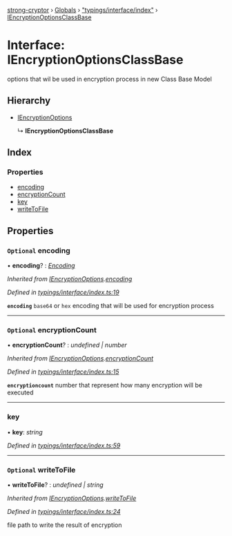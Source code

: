[strong-cryptor](../README.md) › [Globals](../globals.md) › ["typings/interface/index"](../modules/_typings_interface_index_.md) › [IEncryptionOptionsClassBase](_typings_interface_index_.iencryptionoptionsclassbase.md)

# Interface: IEncryptionOptionsClassBase

options that wil be used in encryption process in new Class Base Model

## Hierarchy

* [IEncryptionOptions](_typings_interface_index_.iencryptionoptions.md)

  ↳ **IEncryptionOptionsClassBase**

## Index

### Properties

* [encoding](_typings_interface_index_.iencryptionoptionsclassbase.md#optional-encoding)
* [encryptionCount](_typings_interface_index_.iencryptionoptionsclassbase.md#optional-encryptioncount)
* [key](_typings_interface_index_.iencryptionoptionsclassbase.md#key)
* [writeToFile](_typings_interface_index_.iencryptionoptionsclassbase.md#optional-writetofile)

## Properties

### `Optional` encoding

• **encoding**? : *[Encoding](../modules/_typings_index_.md#encoding)*

*Inherited from [IEncryptionOptions](_typings_interface_index_.iencryptionoptions.md).[encoding](_typings_interface_index_.iencryptionoptions.md#optional-encoding)*

*Defined in [typings/interface/index.ts:19](https://github.com/RizkyArifNur/strong-cryptor/blob/2bf2f8d/src/typings/interface/index.ts#L19)*

**`encoding`** `base64` or `hex` encoding that will be used for encryption process

___

### `Optional` encryptionCount

• **encryptionCount**? : *undefined | number*

*Inherited from [IEncryptionOptions](_typings_interface_index_.iencryptionoptions.md).[encryptionCount](_typings_interface_index_.iencryptionoptions.md#optional-encryptioncount)*

*Defined in [typings/interface/index.ts:15](https://github.com/RizkyArifNur/strong-cryptor/blob/2bf2f8d/src/typings/interface/index.ts#L15)*

**`encryptioncount`** number that represent how many encryption will be executed

___

###  key

• **key**: *string*

*Defined in [typings/interface/index.ts:59](https://github.com/RizkyArifNur/strong-cryptor/blob/2bf2f8d/src/typings/interface/index.ts#L59)*

___

### `Optional` writeToFile

• **writeToFile**? : *undefined | string*

*Inherited from [IEncryptionOptions](_typings_interface_index_.iencryptionoptions.md).[writeToFile](_typings_interface_index_.iencryptionoptions.md#optional-writetofile)*

*Defined in [typings/interface/index.ts:24](https://github.com/RizkyArifNur/strong-cryptor/blob/2bf2f8d/src/typings/interface/index.ts#L24)*

file path to write the result of encryption
